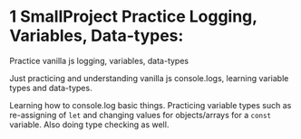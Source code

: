 # 1 SmallProject Practice Logging, Variables, Data-types:
Practice vanilla js logging, variables, data-types

Just practicing and understanding vanilla js console.logs, learning variable types and data-types.

Learning how to console.log basic things. Practicing variable types such as re-assigning of `let` and changing values for objects/arrays for a `const` variable. Also doing type checking as well.
